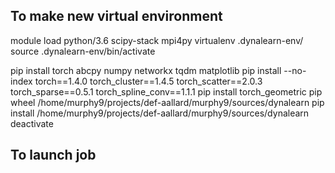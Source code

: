 ## To make new virtual environment

module load python/3.6 scipy-stack mpi4py
virtualenv .dynalearn-env/
source .dynalearn-env/bin/activate
<!-- pip install tensorflow_gpu==1.12  -->
pip install torch abcpy numpy networkx tqdm matplotlib
pip install --no-index torch==1.4.0 torch_cluster==1.4.5 torch_scatter==2.0.3 torch_sparse==0.5.1 torch_spline_conv==1.1.1
pip install torch_geometric
pip wheel /home/murphy9/projects/def-aallard/murphy9/sources/dynalearn
pip install /home/murphy9/projects/def-aallard/murphy9/sources/dynalearn
deactivate

## To launch job
